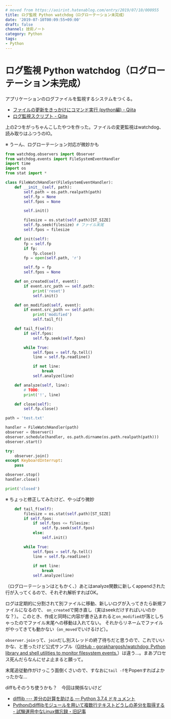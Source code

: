 ```yaml
---
# moved from https://aoirint.hatenablog.com/entry/2019/07/10/000955
title: ログ監視 Python watchdog（ログローテーション未完成）
date: '2019-07-10T00:09:55+09:00'
draft: false
channel: 技術ノート
category: Python
tags:
- Python
---
```

# ログ監視 Python watchdog（ログローテーション未完成）

アプリケーションのログファイルを監視するシステムをつくる。

- [ファイルの更新をきっかけにコマンド実行 (python編) - Qiita](https://qiita.com/ksato9700/items/ea4b769d010e8cf1fb0c)
- [ログ監視スクリプト - Qiita](https://qiita.com/hidetzu/items/dd51ea30758bd4c8e521)

上の2つをがっちゃんこしたやつを作った。ファイルの変更監視はwatchdog、読み取りはふつうのIO。

※ うーん、ログローテーション対応が微妙かも

```python
from watchdog.observers import Observer
from watchdog.events import FileSystemEventHandler
import time
import os
from stat import *

class FileWatchHandler(FileSystemEventHandler):
    def __init__(self, path):
        self.path = os.path.realpath(path)
        self.fp = None
        self.fpos = None

        self.init()

        filesize = os.stat(self.path)[ST_SIZE]
        self.fp.seek(filesize) # ファイル末尾
        self.fpos = filesize

    def init(self):
        fp = self.fp
        if fp:
            fp.close()
        fp = open(self.path, 'r')

        self.fp = fp
        self.fpos = None

    def on_created(self, event):
        if event.src_path == self.path:
            print('reset')
            self.init()

    def on_modified(self, event):
        if event.src_path == self.path:
            print('modified')
            self.tail_f()

    def tail_f(self):
        if self.fpos:
            self.fp.seek(self.fpos)

        while True:
            self.fpos = self.fp.tell()
            line = self.fp.readline()

            if not line:
                break
            self.analyze(line)

    def analyze(self, line):
        # TODO:
        print('!', line)

    def close(self):
        self.fp.close()

path = 'test.txt'

handler = FileWatchHandler(path)
observer = Observer()
observer.schedule(handler, os.path.dirname(os.path.realpath(path)))
observer.start()

try:
    observer.join()
except KeyboardInterrupt:
    pass

observer.stop()
handler.close()

print('closed')
```


※ ちょっと修正してみたけど、やっぱり微妙

```python
    def tail_f(self):
        filesize = os.stat(self.path)[ST_SIZE]
        if self.fpos:
            if self.fpos <= filesize:
                self.fp.seek(self.fpos)
            else:
                self.init()

        while True:
            self.fpos = self.fp.tell()
            line = self.fp.readline()
            
            if not line:
                break
            self.analyze(line)
```

（ログローテーションはともかく、）あとはanalyze関数に新しくappendされた行が入ってくるので、それぞれ解析すればOK。

ログは定期的に分割されて別ファイルに移動、新しいログが入ってきたら新規ファイルになるので、
`on_created`で開き直し（実はseekだけすればいいのかな？）。
このとき、作成と同時に内容が書き込まれると`on_modified`が落としちゃったのでファイル末尾への移動は入れてない。
それからリネームでファイルがやってきても動かない（`on_moved`でいけるけど）。

`observer.join`って、`join`だし別スレッドの終了待ちだと思うので、これでいいかな、と思ったけど公式サンプル（[GitHub - gorakhargosh/watchdog: Python library and shell utilities to monitor filesystem events.](https://github.com/gorakhargosh/watchdog)）は違う...。まあプロセス死んだらなんにせよ止まると願って。

末尾追従動作がけっこう面倒くさいので、すなおに`tail -f`をPopenすればよかったかな...

diffもそのうち使うかも？　今回は関係ないけど

- [difflib --- 差分の計算を助ける — Python 3.7.4 ドキュメント](https://docs.python.org/ja/3/library/difflib.html)
- [Pythonのdifflibモジュールを用いて複数行テキストどうしの差分を取得する - 試験運用中なLinux備忘録・旧記事](https://kakurasan.hatenadiary.jp/entry/20100308/p1)
